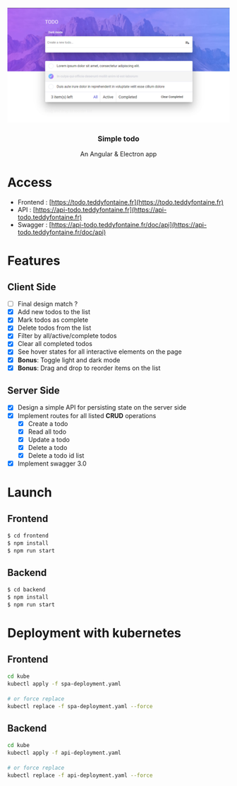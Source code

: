<p align="center">
  <img src="assets/app.png" alt="current-app">
</p>

<h3 align="center">Simple todo</h3>

<p align="center">An Angular & Electron app</p>

# Access

- Frontend : [https://todo.teddyfontaine.fr](https://todo.teddyfontaine.fr)
- API : [https://api-todo.teddyfontaine.fr](https://api-todo.teddyfontaine.fr)
- Swagger : [https://api-todo.teddyfontaine.fr/doc/api](https://api-todo.teddyfontaine.fr/doc/api)

# Features

## Client Side

- [ ] Final design match ?
- [x] Add new todos to the list
- [x] Mark todos as complete
- [x] Delete todos from the list
- [x] Filter by all/active/complete todos
- [x] Clear all completed todos
- [x] See hover states for all interactive elements on the page
- [x] **Bonus**: Toggle light and dark mode
- [x] **Bonus**: Drag and drop to reorder items on the list

## Server Side

- [x] Design a simple API for persisting state on the server side
- [x] Implement routes for all listed **CRUD** operations
  - [x] Create a todo
  - [x] Read all todo
  - [x] Update a todo
  - [x] Delete a todo
  - [x] Delete a todo id list
- [x] Implement swagger 3.0

# Launch

## Frontend

```bash
$ cd frontend
$ npm install
$ npm run start
```

## Backend

```bash
$ cd backend
$ npm install
$ npm run start
```

# Deployment with kubernetes

## Frontend

```bash
cd kube
kubectl apply -f spa-deployment.yaml

# or force replace
kubectl replace -f spa-deployment.yaml --force
```

## Backend

```bash
cd kube
kubectl apply -f api-deployment.yaml

# or force replace
kubectl replace -f api-deployment.yaml --force
```